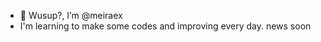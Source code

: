 - 👋 Wusup?, I’m @meiraex
- I'm learning to make some codes and improving every day. news soon

<!---
meiraex/meiraex is a ✨ special ✨ repository because its `README.md` (this file) appears on your GitHub profile.
You can click the Preview link to take a look at your changes.
--->
